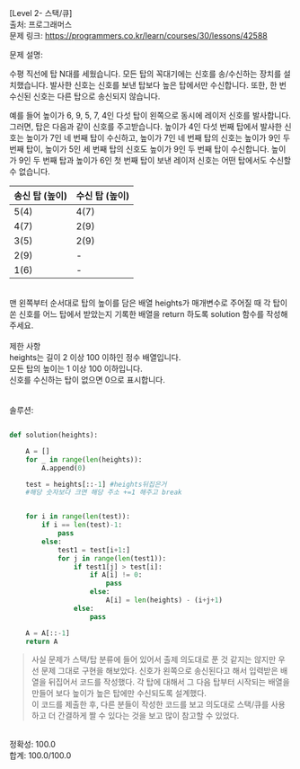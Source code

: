 [Level 2- 스택/큐] </br>
출처: 프로그래머스 </br>
문제 링크: <https://programmers.co.kr/learn/courses/30/lessons/42588> </br>

문제 설명:

수평 직선에 탑 N대를 세웠습니다. 모든 탑의 꼭대기에는 신호를 송/수신하는 장치를 설치했습니다. 발사한 신호는 신호를 보낸 탑보다 높은 탑에서만 수신합니다. 또한, 한 번 수신된 신호는 다른 탑으로 송신되지 않습니다.

예를 들어 높이가 6, 9, 5, 7, 4인 다섯 탑이 왼쪽으로 동시에 레이저 신호를 발사합니다. 그러면, 탑은 다음과 같이 신호를 주고받습니다. 높이가 4인 다섯 번째 탑에서 발사한 신호는 높이가 7인 네 번째 탑이 수신하고, 높이가 7인 네 번째 탑의 신호는 높이가 9인 두 번째 탑이, 높이가 5인 세 번째 탑의 신호도 높이가 9인 두 번째 탑이 수신합니다. 높이가 9인 두 번째 탑과 높이가 6인 첫 번째 탑이 보낸 레이저 신호는 어떤 탑에서도 수신할 수 없습니다.

|송신 탑 (높이)|수신 탑 (높이)|
|------|---|
|5(4)|4(7)|
|4(7)|2(9)|
|3(5)|2(9)|
|2(9)| -|
|1(6)| -|

</br>
맨 왼쪽부터 순서대로 탑의 높이를 담은 배열 heights가 매개변수로 주어질 때 각 탑이 쏜 신호를 어느 탑에서 받았는지 기록한 배열을 return 하도록 solution 함수를 작성해주세요.
</br>
</br>
제한 사항</br>
heights는 길이 2 이상 100 이하인 정수 배열입니다.</br>
모든 탑의 높이는 1 이상 100 이하입니다.</br>
신호를 수신하는 탑이 없으면 0으로 표시합니다.</br>

</br>
</br>
솔루션: </br>

```python

def solution(heights):

    A = []
    for _ in range(len(heights)):
        A.append(0)

    test = heights[::-1] #heights뒤집은거
    #해당 숫자보다 크면 해당 주소 +=1 해주고 break


    for i in range(len(test)):
        if i == len(test)-1:
            pass
        else:
            test1 = test[i+1:]
            for j in range(len(test1)):
                if test1[j] > test[i]:
                    if A[i] != 0:
                        pass
                    else:   
                        A[i] = len(heights) - (i+j+1)
                else:
                    pass

    A = A[::-1]
    return A
```

> 사실 문제가 스택/탑 분류에 들어 있어서 출제 의도대로 푼 것 같지는 않지만 우선 문제 그대로 구현을 해보았다. 신호가 왼쪽으로 송신된다고 해서 입력받은 배열을 뒤집어서
  코드를 작성했다. 각 탑에 대해서 그 다음 탑부터 시작되는 배열을 만들어 보다 높이가 높은 탑에만 수신되도록 설계했다.</br>
  이 코드를 제출한 후, 다른 분들이 작성한 코드를 보고 의도대로 스택/큐를 사용하고 더 간결하게 짤 수 있다는 것을 보고 많이 참고할 수 있었다. 
</br>
정확성: 100.0</br>
합계: 100.0/100.0

